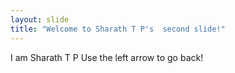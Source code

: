 ```yaml
---
layout: slide
title: "Welcome to Sharath T P's  second slide!"
---
```

I am Sharath T P
Use the left arrow to go back!

